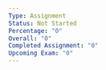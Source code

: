 ```yaml
---
Type: Assignment
Status: Not Started
Percentage: "0"
Overall: "0"
Completed Assignment: "0"
Upcoming Exam: "0"
---
```

